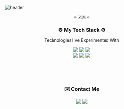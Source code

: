 ![header](https://capsule-render.vercel.app/api?type=wave&color=61D1F5&height=150&text=ImHyunnn&fontColor=FADFFA&animation=twinkling)

<p align="center">🔥 🇰🇷 🔥</p>

<h3 align="center">⚙️ My Tech Stack ⚙️</h3>

<p align="center">Technologies I've Experimented With</p>

<p align="center">
  <img src="https://img.shields.io/badge/HTML5-E34F26?style=flat-square&logo=HTML5&logoColor=white"/>
  <img src="https://img.shields.io/badge/CSS3-1572B6?style=flat-square&logo=CSS3&logoColor=white"/>
  <img src="https://img.shields.io/badge/JavaScript-F7DF1E?style=flat-square&logo=JavaScript&logoColor=white"/> 
  <br>
  <img src="https://img.shields.io/badge/React.js-61DAFB?style=flat-square&logo=React&logoColor=white"/>
  <img src="https://img.shields.io/badge/Vue.js-4FC08D?style=flat-square&logo=Vue.js&logoColor=white"/>
  <img src="https://img.shields.io/badge/TypeScript-3178C6?style=flat-square&logo=TypeScript&logoColor=white"/>
</p>

<br>
<br>
<br>

<h3 align="center">✉️ Contact Me</h3>

<p align="center">
  <a href="https://velog.io/@_imhyunnn" target="_blank"><img src="https://img.shields.io/badge/Velog-20c997?style=flat-square&logo=Vimeo&logoColor=white"/></a>
  <a href="mailto:wjdqls149@naver.com" target="_blank"><img src="https://img.shields.io/badge/Gmail-EA4335?style=flat-square&logo=Gmail&logoColor=white"/></a>
</p>

